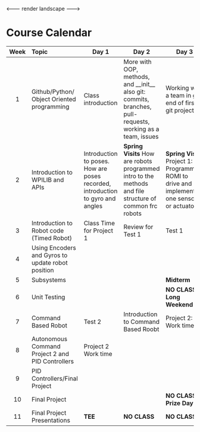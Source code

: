 <---
render
landscape
--->
# Course Calendar


| Week | Topic                                             | Day 1                                                                          | Day 2                                                                                                          | Day 3                                                                                       |
|:----:|:--------------------------------------------------|--------------------------------------------------------------------------------|----------------------------------------------------------------------------------------------------------------|---------------------------------------------------------------------------------------------|
|  1   | Github/Python/ Object Oriented programming        | Class introduction                                                             | More with OOP, methods, and \_\_init\_\_ also git: commits, branches, pull-requests, working as a team, issues | Working with a team in git, end of first git projects                                       |
|  2   | Introduction to WPILIB and APIs                   | Introduction to poses. How are poses recorded, introduction to gyro and angles | **Spring Visits** How are robots programmed intro to the methods and file structure of common frc robots       | **Spring Visits** Project 1: Programming ROMI to drive and implement one sensor or actuator |
|  3   | Introduction to Robot code (Timed Robot)          | Class Time for Project 1                                                       | Review for Test 1                                                                                              | Test 1                                                                                      |
|  4   | Using Encoders and Gyros to update robot position |                                                                                |                                                                                                                |                                                                                             |
|  5   | Subsystems                                        |                                                                                |                                                                                                                | **Midterm**                                                                                 |
|  6   | Unit Testing                                      |                                                                                |                                                                                                                | **NO CLASS: Long Weekend**                                                                  |
|  7   | Command Based Robot                               | Test 2                                                                         | Introduction to Command Based Roobt                                                                            | Project 2: Work time                                                                        |
|  8   | Autonomous Command Project 2  and PID Controllers | Project 2 Work time                                                            |                                                                                                                |                                                                                             |
|  9   | PID Controllers/Final Project                     |                                                                                |                                                                                                                |                                                                                             |
|  10  | Final Project                                     |                                                                                |                                                                                                                | **NO CLASS: Prize Day**                                                                     |
|  11  | Final Project Presentations                       | **TEE**                                                                        | **NO CLASS**                                                                                                   | **NO CLASS**                                                                                |


